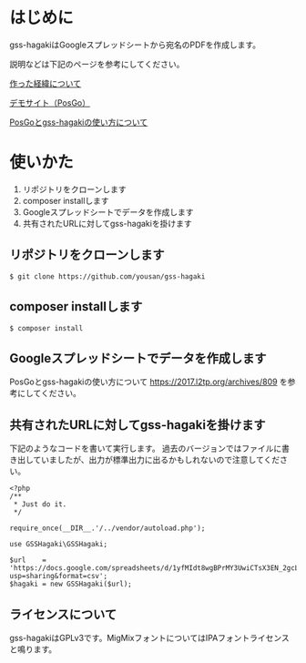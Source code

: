 # はじめに
gss-hagakiはGoogleスプレッドシートから宛名のPDFを作成します。

説明などは下記のページを参考にしてください。

[作った経緯について](https://2017.l2tp.org/archives/801)

[デモサイト（PosGo）](https://posgo.l2tp.org)

[PosGoとgss-hagakiの使い方について](https://2017.l2tp.org/archives/809)


# 使いかた

1. リポジトリをクローンします
1. composer installします
1. Googleスプレッドシートでデータを作成します
1. 共有されたURLに対してgss-hagakiを掛けます

## リポジトリをクローンします

```
$ git clone https://github.com/yousan/gss-hagaki
```

## composer installします

```
$ composer install
```

## Googleスプレッドシートでデータを作成します


PosGoとgss-hagakiの使い方について https://2017.l2tp.org/archives/809
を参考にしてください。

## 共有されたURLに対してgss-hagakiを掛けます

下記のようなコードを書いて実行します。
過去のバージョンではファイルに書き出していましたが、出力が標準出力に出るかもしれないので注意してください。


```
<?php
/**
 * Just do it.
 */

require_once(__DIR__.'/../vendor/autoload.php');

use GSSHagaki\GSSHagaki;

$url    = 'https://docs.google.com/spreadsheets/d/1yfMIdt8wgBPrMY3UwiCTsX3EN_2gcLCmPAEy8dfYeLY/export?usp=sharing&format=csv';
$hagaki = new GSSHagaki($url);

```

## ライセンスについて
gss-hagakiはGPLv3です。MigMixフォントについてはIPAフォントライセンスと鳴ります。
